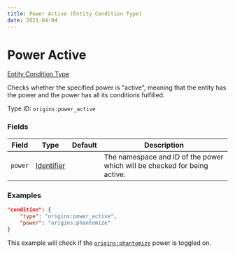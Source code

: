 ```yaml
---
title: Power Active (Entity Condition Type)
date: 2021-04-04
---
```


# Power Active

[Entity Condition Type](../entity_condition_types.md)

Checks whether the specified power is "active", meaning that the entity has the power and the power has all its conditions fulfilled.

Type ID: `origins:power_active`


### Fields

Field  | Type | Default | Description
-------|------|---------|-------------
`power` | [Identifier](../data_types/identifier.md) | | The namespace and ID of the power which will be checked for being active.


### Examples

```json
"condition": {
    "type": "origins:power_active",
    "power": "origins:phantomize"
}
```

This example will check if the [`origins:phantomize`](https://github.com/apace100/origins-fabric/blob/master/src/main/resources/data/origins/powers/phantomize.json) power is toggled on.
